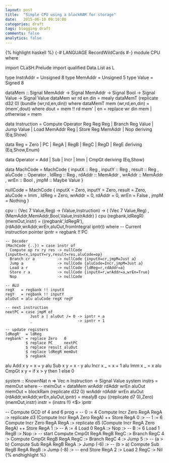 ```yaml
---
layout: post
title:  "Simple CPU using a blockRAM for storage"
date:   2015-06-10 09:10:00
categories: draft
tags: blogging draft
comments: false
analytics: false
---
```


{% highlight haskell %}
{-# LANGUAGE RecordWildCards #-}
module CPU where

import CLaSH.Prelude
import qualified Data.List as L

type InstrAddr = Unsigned 8
type MemAddr   = Unsigned 5
type Value     = Signed 8

dataMem :: Signal MemAddr -> Signal MemAddr -> Signal Bool
        -> Signal Value -> Signal Value
dataMem wr rd en din = mealy dataMemT (replicate d32 0) (bundle (wr,rd,en,din))
  where
    dataMemT mem (wr,rd,en,din) = (mem',dout)
      where
        dout = mem !! rd
        mem' | en        = replace wr din mem
             | otherwise = mem

data Instruction
  = Compute Operator Reg Reg Reg
  | Branch Reg Value
  | Jump Value
  | Load MemAddr Reg
  | Store Reg MemAddr
  | Nop
  deriving (Eq,Show)

data Reg
  = Zero
  | PC
  | RegA
  | RegB
  | RegC
  | RegD
  | RegE
  deriving (Eq,Show,Enum)

data Operator = Add | Sub | Incr | Imm | CmpGt
  deriving (Eq,Show)

data MachCode
  = MachCode
  { inputX  :: Reg
  , inputY  :: Reg
  , result  :: Reg
  , aluCode :: Operator
  , ldReg   :: Reg
  , rdAddr  :: MemAddr
  , wrAddr  :: MemAddr
  , wrEn    :: Bool
  , jmpM    :: Maybe Value
  }

nullCode = MachCode { inputX = Zero, inputY = Zero, result = Zero, aluCode = Imm
                    , ldReg = Zero, wrAddr = 0, rdAddr = 0, wrEn = False
                    , jmpM = Nothing
                    }

cpu :: (Vec 7 Value,Reg) -> (Value,Instruction)
    -> ( (Vec 7 Value,Reg)
       , (MemAddr,MemAddr,Bool,Value,InstrAddr)
       )
cpu (regbank,ldRegR) (memOut,instr) = ((regbank',ldRegR'),(rdAddr,wrAddr,wrEn,aluOut,fromIntegral ipntr))
  where
    -- Current instruction pointer
    ipntr = regbank !! PC

    -- Decoder
    (MachCode {..}) = case instr of
      Compute op rx ry res -> nullCode {inputX=rx,inputY=ry,result=res,aluCode=op}
      Branch cr a          -> nullCode {inputX=cr,jmpM=Just a}
      Jump a               -> nullCode {aluCode=Incr,jmpM=Just a}
      Load a r             -> nullCode {ldReg=r,rdAddr=a}
      Store r a            -> nullCode {inputX=r,wrAddr=a,wrEn=True}
      Nop                  -> nullCode

    -- ALU
    regX   = regbank !! inputX
    regY   = regbank !! inputY
    aluOut = alu aluCode regX regY

    -- next instruction
    nextPC = case jmpM of
               Just a | aluOut /= 0 -> ipntr + a
               _                    -> ipntr + 1

    -- update registers
    ldRegR'  = ldReg
    regbank' = replace Zero   0
             $ replace PC     nextPC
             $ replace result aluOut
             $ replace ldRegR memOut
             $ regbank

alu Add   x y = x + y
alu Sub   x y = x - y
alu Incr  x _ = x + 1
alu Imm   x _ = x
alu CmpGt x y = if x > y then 1 else 0

system :: KnownNat n => Vec n Instruction -> Signal Value
system instrs = memOut
  where
    -- memOut = dataMem wrAddr rdAddr wrEn aluOut
    memOut = blockRam (replicate d32 0) wrAddr rdAddr wrEn aluOut
    (rdAddr,wrAddr,wrEn,aluOut,ipntr) = mealyB cpu ((replicate d7 0),Zero) (memOut,instr)
    instr  = (instrs !!) <$> ipntr

-- Compute GCD of 4 and 6
prog = -- 0 := 4
       Compute Incr Zero RegA RegA :>
       replicate d3 (Compute Incr RegA Zero RegA) ++
       Store RegA 0 :>
       -- 1 := 6
       Compute Incr Zero RegA RegA :>
       replicate d5 (Compute Incr RegA Zero RegA) ++
       Store RegA 1 :>
       -- A := 4
       Load 0 RegA :>
       Nop :>
       -- B := 6
       Load 1 RegB :>
       Nop :>
       -- start
       Compute CmpGt RegA RegB RegC :>
       Branch RegC 4 :>
       Compute CmpGt RegB RegA RegC :>
       Branch RegC 4 :>
       Jump 5 :>
       -- (a > b)
       Compute Sub RegA RegB RegA :>
       Jump (-6) :>
       -- (b > a)
       Compute Sub RegB RegA RegB :>
       Jump (-8) :>
       -- end
       Store RegA 2 :>
       Load 2 RegC :>
       Nil
{% endhighlight %}

